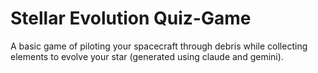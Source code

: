 # Stellar Evolution Quiz-Game
A basic game of piloting your spacecraft through debris while collecting elements to evolve your star (generated using claude and gemini).
